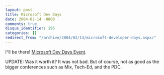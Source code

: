 ```yaml
---
layout: post
title: Microsoft Dev Days
date: 2004-02-14 -0800
comments: true
disqus_identifier: 195
categories: []
redirect_from: "/archive/2004/02/13/microsoft-developer-days.aspx/"
---
```


I“ll be there! [Microsoft Dev Days
Event](http://msdn.microsoft.com/events/devdays "Microsoft Dev Days Event").

UPDATE: Was it worth it? It was not bad. But of course, not as good as
the bigger conferences such as Mix, Tech-Ed, and the PDC.

